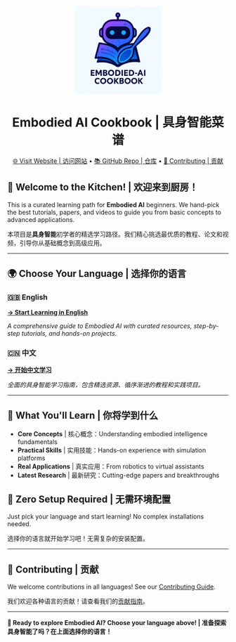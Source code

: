 <div align="center">
  <img src="assets/logo.png" alt="Embodied AI Cookbook Logo" width="200" height="200">
  <h1>Embodied AI Cookbook | 具身智能菜谱</h1>
  
  <p>
    <a href="https://huashanjian.github.io/embodied-ai-cookbook/">🌐 Visit Website | 访问网站</a> •
    <a href="https://github.com/huashanjian/embodied-ai-cookbook">📚 GitHub Repo | 仓库</a> •
    <a href="./CONTRIBUTING.md">🤝 Contributing | 贡献</a>
  </p>
</div>

[](https://opensource.org/licenses/MIT)
[](https://github.com/sindresorhus/awesome)
[](https://www.google.com/search?q=./CONTRIBUTING.md)

## 🍳 Welcome to the Kitchen! | 欢迎来到厨房！

This is a curated learning path for **Embodied AI** beginners. We hand-pick the best tutorials, papers, and videos to guide you from basic concepts to advanced applications.

本项目是**具身智能**初学者的精选学习路径。我们精心挑选最优质的教程、论文和视频，引导你从基础概念到高级应用。

---

## 🌍 Choose Your Language | 选择你的语言

### 🇬🇧 English
**[→ Start Learning in English](https://huashanjian.github.io/embodied-ai-cookbook/en/)**

*A comprehensive guide to Embodied AI with curated resources, step-by-step tutorials, and hands-on projects.*

### 🇨🇳 中文
**[→ 开始中文学习](https://huashanjian.github.io/embodied-ai-cookbook/zh/)**

*全面的具身智能学习指南，包含精选资源、循序渐进的教程和实践项目。*

---

## 🎯 What You'll Learn | 你将学到什么

- **Core Concepts** | 核心概念：Understanding embodied intelligence fundamentals
- **Practical Skills** | 实用技能：Hands-on experience with simulation platforms  
- **Real Applications** | 真实应用：From robotics to virtual assistants
- **Latest Research** | 最新研究：Cutting-edge papers and breakthroughs

## 🚀 Zero Setup Required | 无需环境配置

Just pick your language and start learning! No complex installations needed.

选择你的语言就开始学习吧！无需复杂的安装配置。

---

## 🤝 Contributing | 贡献

We welcome contributions in all languages! See our [Contributing Guide](./CONTRIBUTING.md).

我们欢迎各种语言的贡献！请查看我们的[贡献指南](./CONTRIBUTING.md)。

---

**🎉 Ready to explore Embodied AI? Choose your language above! | 准备探索具身智能了吗？在上面选择你的语言！**


